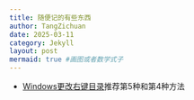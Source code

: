 ```yaml
---
title: 随便记的有些东西
author: TangZichuan
date: 2025-03-11
category: Jekyll
layout: post
mermaid: true #画图或者数学式子
---
```


- [Windows更改右键目录][1]推荐第5种和第4种方法

[1]:https://blog.csdn.net/weixin_39589455/article/details/128105855
